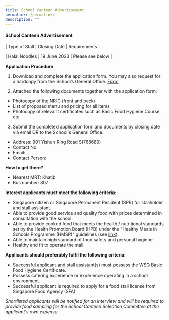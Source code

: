 ```yaml
---
title: School Canteen Advertisement
permalink: /permalink/
description: ""
---
```

#### School Canteen Advertisement

       
| Type of Stall | Closing Date | Requirements |

| Halal Noodles | 19 June 2023 | Please see below |

**Application Procedure**

1. Download and complete the application form. You may also request for a hardcopy from the School’s General Office. [Form](/files/application%20%20form.pdf)

2. Attached the following documents together with the application form:
* Photocopy of the NRIC (front and back)
* List of proposed menu and pricing for all items
* Photocopy of relevant certificates such as Basic Food Hygiene Course, etc

3. Submit the completed application form and documents by closing date via email OR to the School's General Office.

* Address: 901 Yishun Ring Road S(768689)
* Contact No: 
* Email: 
* Contact Person: 

**How to get there?**
* Nearest MRT: Khatib
* Bus number: 807

**Interest applicants must meet the following criteria:**
* Singapore citizen or Singapore Permanent Resident (SPR) for stallholder and stall assistant.
* Able to provide good service and quality food with prices determined in consultation with the school.
* Able to provide cooked food that meets the health / nutritional standards set by the Health Promotion Board (HPB) under the "Healthy Meals in Schools Programme (HMSP)" guidelines (see [link](https://www.hpb.gov.sg/schools/school-programmes/healthy-meals-in-schools-programme)).
* Able to maintain high standard of food safety and personal hygiene.
* Healthy and fit to operate the stall.


**Applicants should preferably fulfil the following criteria:**
* Successful applicant and stall assistant(s) must possess the WSQ Basic Food Hygiene Certificate.
* Possess catering experience or experience operating in a school environment.
* Successful applicant is required to apply for a food stall license from Singapore Food Agency (SFA). 


*Shortlisted applicants will be notified for an interview and will be required to provide food sampling for the School Canteen Selection Committee at the applicant's own expense.*